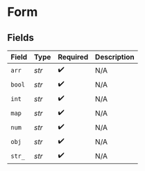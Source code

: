 # Form


## Fields

| Field              | Type               | Required           | Description        |
| ------------------ | ------------------ | ------------------ | ------------------ |
| `arr`              | *str*              | :heavy_check_mark: | N/A                |
| `bool`             | *str*              | :heavy_check_mark: | N/A                |
| `int`              | *str*              | :heavy_check_mark: | N/A                |
| `map`              | *str*              | :heavy_check_mark: | N/A                |
| `num`              | *str*              | :heavy_check_mark: | N/A                |
| `obj`              | *str*              | :heavy_check_mark: | N/A                |
| `str_`             | *str*              | :heavy_check_mark: | N/A                |